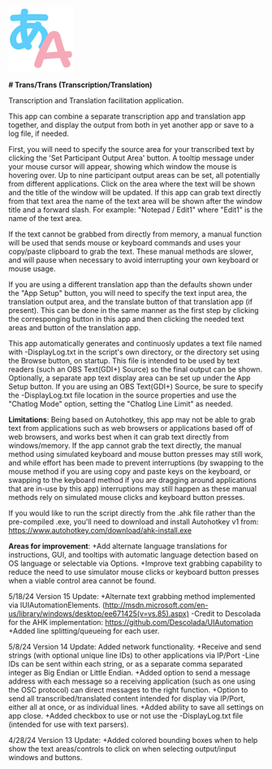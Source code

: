 <img src="https://github.com/Faxanadus/TransTrans/blob/main/ttlogo.png" width="128" />

**# Trans/Trans (Transcription/Translation)**

Transcription and Translation facilitation application.

This app can combine a separate transcription app and translation app together, and display the output from both in yet another app or save to a log file, if needed.

First, you will need to specify the source area for your transcribed text by clicking the 'Set Participant Output Area' button.
A tooltip message under your mouse cursor will appear, showing which window the mouse is hovering over.  Up to nine participant output areas can be set, all potentially from different applications. Click on the area where the text will be shown and the title of the window will be updated. If this app can grab text directly from that text area the name of the text area will be shown after the window title and a forward slash.  For example: "Notepad / Edit1" where "Edit1" is the name of the text area.

If the text cannot be grabbed from directly from memory, a manual function will be used that sends mouse or keyboard commands and uses your copy/paste clipboard to grab the text. These manual methods are slower, and will pause when necessary to avoid interrupting your own keyboard or mouse usage.

If you are using a different translation app than the defaults shown under the "App Setup" button, you will need to specify the text input area, the translation output area, and the translate button of that translation app (if present). This can be done in the same manner as the first step by clicking the corresponging button in this app and then clicking the needed text areas and button of the translation app.

This app automatically generates and continuosly updates a text file named with -DisplayLog.txt in the script's own directory, or the directory set using the Browse button, on startup.  This file is intended to be used by text readers (such an OBS Text(GDI+) Source) so the final output can be shown.  Optionally, a separate app text display area can be set up under the App Setup button.  If you are using an OBS Text(GDI+) Source, be sure to specify the -DisplayLog.txt file location in the source properties and use the "Chatlog Mode" option, setting the "Chatlog Line Limit" as needed.

**Limitations**:
Being based on Autohotkey, this app may not be able to grab text from applications such as web browsers or applications based off of web browsers, and works best when it can grab text directly from windows/memory.  If the app cannot grab the text directly, the manual method using simulated keyboard and mouse button presses may still work, and while effort has been made to prevent interruptions (by swapping to the mouse method if you are using copy and paste keys on the keyboard, or swapping to the keyboard method if you are dragging around applications that are in-use by this app) interruptions may still happen as these manual methods rely on simulated mouse clicks and keyboard button presses.

If you would like to run the script directly from the .ahk file rather than the pre-compiled .exe, you'll need to download and install Autohotkey v1 from: https://www.autohotkey.com/download/ahk-install.exe

**Areas for improvement**:
+Add alternate language translations for instructions, GUI, and tooltips with automatic language detection based on OS language or selectable via Options.
+Improve text grabbing capability to reduce the need to use simulator mouse clicks or keyboard button presses when a viable control area cannot be found.

5/18/24 Version 15 Update: 
+Alternate text grabbing method implemented via IUIAutomationElements. (http://msdn.microsoft.com/en-us/library/windows/desktop/ee671425(v=vs.85).aspx)
     -Credit to Descolada for the AHK implementation: https://github.com/Descolada/UIAutomation
+Added line splitting/queueing for each user.

5/8/24 Version 14 Update: Added network functionality.
+Receive and send strings (with optional unique line IDs) to other applications via IP/Port
     -Line IDs can be sent within each string, or as a separate comma separated integer as Big Endian or Little Endian.
+Added option to send a message address with each message so a receiving application (such as one using the OSC protocol) can direct messages to the right function.
+Option to send all transcribed/translated content intended for display via IP/Port, either all at once, or as individual lines.
+Added ability to save all settings on app close.
+Added checkbox to use or not use the -DisplayLog.txt file (intended for use with text parsers).

4/28/24 Version 13 Update: 
+Added colored bounding boxes when to help show the text areas/controls to click on when selecting output/input windows and buttons.
